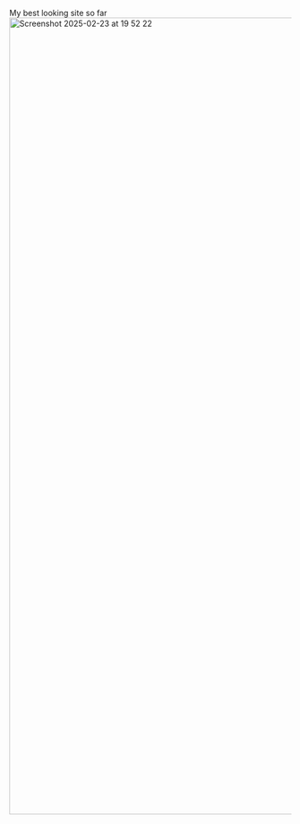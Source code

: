 My best looking site so far
<img width="1425" alt="Screenshot 2025-02-23 at 19 52 22" src="https://github.com/user-attachments/assets/adc35705-155f-4c54-9291-a09d5b2cd2e8" />

